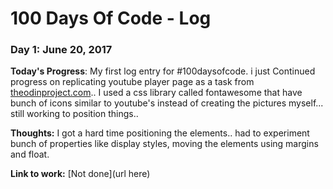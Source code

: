 # 100 Days Of Code - Log

### Day 1: June 20, 2017 

**Today's Progress**: My first log entry for #100daysofcode. i just Continued progress on replicating youtube player page as a task from [theodinproject.com](https://www.theodinproject.com).. I used a css library called fontawesome that have bunch of icons similar to youtube's instead of creating the pictures myself... still working to position things..

**Thoughts:** I got a hard time positioning the elements.. had to experiment bunch of properties like display styles, moving the elements using margins and float.

**Link to work:** [Not done](url here)
